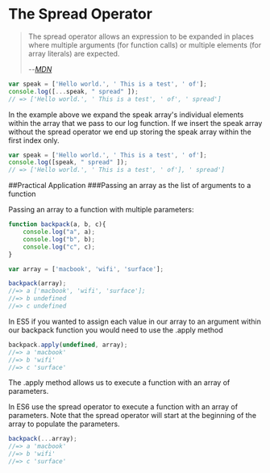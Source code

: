 
# The Spread Operator

>The spread operator allows an expression to be expanded in places where multiple arguments (for function calls) or multiple elements (for array literals) are expected.
>
> --<cite><a href="https://developer.mozilla.org/en-US/docs/Web/JavaScript/Reference/Operators/Spread_operator">MDN</a></cite>


```javascript 
var speak = ['Hello world.', ' This is a test', ' of']; 
console.log([...speak, " spread" ]);
// => ['Hello world.', ' This is a test', ' of', ' spread']
```
In the example above we expand the speak array's individual elements within the array that we pass to our log function.
If we insert the speak array without the spread operator we end up storing the speak array within the first index only. 

```javascript 
var speak = ['Hello world.', ' This is a test', ' of']; 
console.log([speak, " spread" ]);
// => ['Hello world.', ' This is a test', ' of'], ' spread']
```
##Practical Application 
###Passing an array as the list of arguments to a function

Passing an array to a function with multiple parameters: 

```javascript
function backpack(a, b, c){
    console.log("a", a);
    console.log("b", b);
    console.log("c", c);
}

var array = ['macbook', 'wifi', 'surface']; 

backpack(array); 
//=> a ['macbook', 'wifi', 'surface']; 
//=> b undefined
//=> c undefined 
```
In ES5 if you wanted to assign each value in our array to an argument within our backpack function you would need to use the .apply method

```javascript
backpack.apply(undefined, array); 
//=> a 'macbook'
//=> b 'wifi'
//=> c 'surface'
```
The .apply method allows us to execute a function with an array of parameters. 

In ES6 use the spread operator to execute a function with an array of parameters. Note that the 
spread operator will start at the beginning of the array to populate the parameters.

```javascript
backpack(...array);
//=> a 'macbook'
//=> b 'wifi'
//=> c 'surface' 
```


